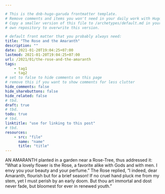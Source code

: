 ```yaml
---

# This is the dnb-hugo-garuda frontmatter template. 
# Remove comments and items you won't need in your daily work with Hugo.
# Copy a smaller version of this file to /archetypes/default.md in your
# own repository to overwrite this version.

# default front matter that you probably always need:
title: "The Rose and the Amaranth"
description: ""
date: 2021-01-20T19:04:25+07:00
lastmod: 2021-01-20T19:04:25+07:00
url: /2021/01/the-rose-and-the-amaranth
tags:
    - tag1
    - tag2
# set to false to hide comments on this page
# remove this if you want to show comments for less clutter
hide_comments: false
hide_sharebuttons: false
hide_related: false
# tbd.
draft: true
# tbd.
todo: true
# tbd.
linktitle: "use for linking to this post"
# tbd.
resources:
    - src: "file"
      name: "name"
      title: "title"
---
```

AN AMARANTH planted in a garden near a Rose-Tree, thus addressed it: “What a lovely flower is the Rose, a favorite alike with Gods and with men. I envy you your beauty and your perfume.” The Rose replied, “I indeed, dear Amaranth, flourish but for a brief season! If no cruel hand pluck me from my stem, yet I must perish by an early doom. But thou art immortal and dost never fade, but bloomest for ever in renewed youth.”
